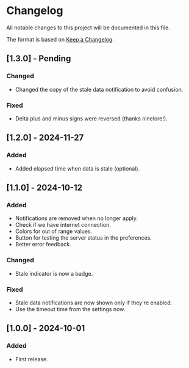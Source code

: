 # Changelog

All notable changes to this project will be documented in this file.

The format is based on [Keep a Changelog](https://keepachangelog.com/en/1.0.0/).

## [1.3.0] - Pending
### Changed
- Changed the copy of the stale data notification to avoid confusion.

### Fixed
- Delta plus and minus signs were reversed (thanks ninelore!).

## [1.2.0] - 2024-11-27
### Added
- Added elapsed time when data is stale (optional).

## [1.1.0] - 2024-10-12
### Added
- Notifications are removed when no longer apply.
- Check if we have internet connection.
- Colors for out of range values.
- Button for testing the server status in the preferences.
- Better error feedback.

### Changed
- Stale indicator is now a badge.

### Fixed
- Stale data notifications are now shown only if they're enabled.
- Use the timeout time from the settings now.

## [1.0.0] - 2024-10-01
### Added
- First release.
